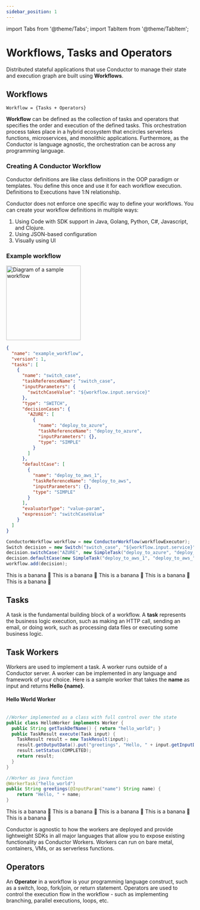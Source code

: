 ```yaml
---
sidebar_position: 1
---
```

import Tabs from '@theme/Tabs';
import TabItem from '@theme/TabItem';

# Workflows, Tasks and Operators
Distributed stateful applications that use Conductor to manage their state and execution graph are built using __Workflows__.

## Workflows

```
Workflow = {Tasks + Operators}
```

__Workflow__ can be defined as the collection of tasks and operators that specifies the order and execution of the defined tasks.
This orchestration process takes place in a hybrid ecosystem that encircles serverless functions, microservices, and monolithic applications.
Furthermore, as the Conductor is language agnostic, the orchestration can be across any programming language.

### Creating A Conductor Workflow
Conductor definitions are like class definitions in the OOP paradigm or templates.
You define this once and use it for each workflow execution. Definitions to Executions have 1:N relationship.

Conductor does not enforce one specific way to define your workflows.  You can create your workflow definitions in multiple ways:
1. Using Code with SDK support in Java, Golang, Python, C#, Javascript, and Clojure.
2. Using JSON-based configuration
3. Visually using UI

### Example workflow

<Tabs>
  <TabItem value="Diagram" label="Diagram" default>
    <p align="left"><img src="/content/img/sample_workflow.jpg" alt="Diagram of a sample workflow" width="200" style={{paddingBottom: 10, paddingTop: 10}} /></p>
  </TabItem>
  <TabItem value="JSON" label="JSON">

```json title="JSON Code"
{
  "name": "example_workflow",
  "version": 1,
  "tasks": [
    {
      "name": "switch_case",
      "taskReferenceName": "switch_case",
      "inputParameters": {
        "switchCaseValue": "${workflow.input.service}"
      },
      "type": "SWITCH",
      "decisionCases": {
        "AZURE": [
          {
            "name": "deploy_to_azure",
            "taskReferenceName": "deploy_to_azure",
            "inputParameters": {},
            "type": "SIMPLE"
          }
        ]
      },
      "defaultCase": [
        {
          "name": "deploy_to_aws_1",
          "taskReferenceName": "deploy_to_aws",
          "inputParameters": {},
          "type": "SIMPLE"
        }
      ],
      "evaluatorType": "value-param",
      "expression": "switchCaseValue"
    }
  ]
}
```

  </TabItem>
  <TabItem value="Java" label="Java">

```java title="Java Code for the workflow"
ConductorWorkflow workflow = new ConductorWorkflow(workflowExecutor);
Switch decision = new Switch("switch_case", "${workflow.input.service}");
decision.switchCase("AZURE", new SimpleTask("deploy_to_azure", "deploy_to_azure"));
decision.defaultCase(new SimpleTask("deploy_to_aws_1", "deploy_to_aws_"));
workflow.add(decision);
```

  </TabItem>
  <TabItem value="Golang" label="Golang">
    This is a banana 🍌
  </TabItem>
  <TabItem value="Python" label="Python">
      This is a banana 🍌
  </TabItem>
  <TabItem value="CSharp" label="CSharp">
      This is a banana 🍌
  </TabItem>
    <TabItem value="Javascript" label="Javascript">
      This is a banana 🍌
  </TabItem>
    <TabItem value="Clojure" label="Clojure">
      This is a banana 🍌
  </TabItem>
</Tabs>

## Tasks
A task is the fundamental building block of a workflow. A **task** represents the business logic execution, such as making an HTTP call, sending an email, or doing work, such as processing data files or executing some business logic.

## Task Workers

Workers are used to implement a task. A worker runs outside of a Conductor server. A worker can be implemented in any language and framework of your choice. Here is a sample worker that takes the **name** as input and returns **Hello {name}**.

#### Hello World Worker
<Tabs>
  <TabItem value="Java" label="Java">

```java title="Java Worker"

//Worker implemented as a class with full control over the state
public class HelloWorker implements Worker {
  public String getTaskDefName() { return "hello_world"; }
  public TaskResult execute(Task input) {
    TaskResult result = new TaskResult(input);
    result.getOutputData().put("greetings", "Hello, " + input.getInputData().get("name"));
    result.setStatus(COMPLETED);
    return result;
  }
}

//Worker as java function
@WorkerTask("hello_world")
public String greetings(@InputParam("name") String name) {
    return "Hello, " + name;
}
```

  </TabItem>
  <TabItem value="Golang" label="Golang">
    This is a banana 🍌
  </TabItem>
  <TabItem value="Python" label="Python">
      This is a banana 🍌
  </TabItem>
  <TabItem value="CSharp" label="CSharp">
      This is a banana 🍌
  </TabItem>
   <TabItem value="Javascript" label="Javascript">
      This is a banana 🍌
  </TabItem>
    <TabItem value="Clojure" label="Clojure">
      This is a banana 🍌
  </TabItem>
</Tabs>

Conductor is agnostic to how the workers are deployed and provide lightweight SDKs in all major languages that allow you to expose existing functionality as Conductor Workers. Workers can run on bare metal, containers, VMs, or as serverless functions.

## Operators
An **Operator** in a workflow is your programming language construct, such as a switch, loop, fork/join, or return statement. Operators are used to control the execution flow in the workflow - such as implementing branching, parallel executions, loops, etc.
